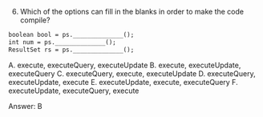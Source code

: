 6. Which of the options can fill in the blanks in order to make the code compile?

```markdown
boolean bool = ps.______________();
int num = ps.______________();
ResultSet rs = ps.______________();
```

A. execute, executeQuery, executeUpdate
B. execute, executeUpdate, executeQuery
C. executeQuery, execute, executeUpdate
D. executeQuery, executeUpdate, execute
E. executeUpdate, execute, executeQuery
F. executeUpdate, executeQuery, execute


Answer: B
